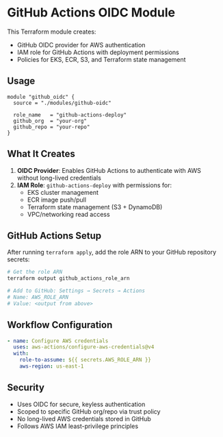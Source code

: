 # GitHub Actions OIDC Module

This Terraform module creates:
- GitHub OIDC provider for AWS authentication
- IAM role for GitHub Actions with deployment permissions
- Policies for EKS, ECR, S3, and Terraform state management

## Usage

```hcl
module "github_oidc" {
  source = "./modules/github-oidc"

  role_name   = "github-actions-deploy"
  github_org  = "your-org"
  github_repo = "your-repo"
}
```

## What It Creates

1. **OIDC Provider**: Enables GitHub Actions to authenticate with AWS without long-lived credentials
2. **IAM Role**: `github-actions-deploy` with permissions for:
   - EKS cluster management
   - ECR image push/pull
   - Terraform state management (S3 + DynamoDB)
   - VPC/networking read access

## GitHub Actions Setup

After running `terraform apply`, add the role ARN to your GitHub repository secrets:

```bash
# Get the role ARN
terraform output github_actions_role_arn

# Add to GitHub: Settings → Secrets → Actions
# Name: AWS_ROLE_ARN
# Value: <output from above>
```

## Workflow Configuration

```yaml
- name: Configure AWS credentials
  uses: aws-actions/configure-aws-credentials@v4
  with:
    role-to-assume: ${{ secrets.AWS_ROLE_ARN }}
    aws-region: us-east-1
```

## Security

- Uses OIDC for secure, keyless authentication
- Scoped to specific GitHub org/repo via trust policy
- No long-lived AWS credentials stored in GitHub
- Follows AWS IAM least-privilege principles
